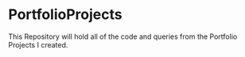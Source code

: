 # PortfolioProjects
This Repository will hold all of the code and queries from the Portfolio Projects I created.

